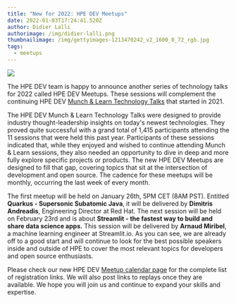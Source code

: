 ```yaml
---
title: "New for 2022: HPE DEV Meetups"
date: 2022-01-03T17:24:41.520Z
author: Didier Lalli
authorimage: /img/didier-lalli.png
thumbnailimage: /img/gettyimages-1213470242_v2_1600_0_72_rgb.jpg
tags:
  - meetups
---
```

![](/img/gettyimages-1213470242_v2_1600_0_72_rgb.jpg)

The HPE DEV team is happy to announce another series of technology talks for 2022 called HPE DEV Meetups. These sessions will complement the continuing HPE DEV [Munch & Learn Technology Talks](https://developer.hpe.com/campaign/munch-and-learn) that started in 2021.

The HPE DEV Munch & Learn Technology Talks were designed to provide industry thought-leadership insights on today's newest technologies. They proved quite successful with a grand total of 1,415 participants attending the 11 sessions that were held this past year. Participants of these sessions indicated that, while they enjoyed and wished to continue attending Munch & Learn sessions, they also needed an opportunity to dive in deep and more fully explore specific projects or products. The new HPE DEV Meetups are designed to fill that gap, covering topics that sit at the intersection of development and open source. The cadence for these meetups will be monthly, occurring the last week of every month.

The first meetup will be held on January 26th, 5PM CET (8AM PST). Entitled **Quarkus - Supersonic Subatomic Java**, it will be delivered by **Dimitris Andreadis**, Engineering Director at Red Hat. The next session will be held on February 23rd and is about **Streamlit - the fastest way to build and share data science apps.** This session will be delivered by **Arnaud Miribel**, a machine learning engineer at Streamlit.io. As you can see, we are already off to a good start and will continue to look for the best possible speakers inside and outside of HPE to cover the most relevant topics for developers and open source enthusiasts.

Please check our new HPE DEV [Meetup calendar page](https://developer.hpe.com/campaign/meetup) for the complete list of registration links. We will also post links to replays once they are available. We hope you will join us and continue to expand your skills and expertise.